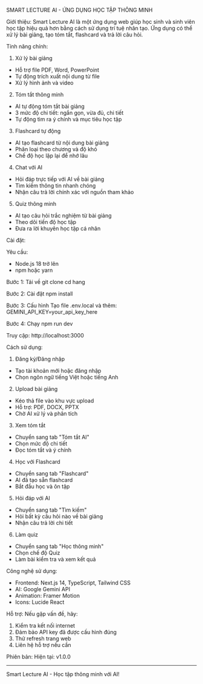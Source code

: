 SMART LECTURE AI - ỨNG DỤNG HỌC TẬP THÔNG MINH

Giới thiệu:
Smart Lecture AI là một ứng dụng web giúp học sinh và sinh viên học tập hiệu quả hơn bằng cách sử dụng trí tuệ nhân tạo. Ứng dụng có thể xử lý bài giảng, tạo tóm tắt, flashcard và trả lời câu hỏi.

Tính năng chính:

1. Xử lý bài giảng
- Hỗ trợ file PDF, Word, PowerPoint
- Tự động trích xuất nội dung từ file
- Xử lý hình ảnh và video

2. Tóm tắt thông minh
- AI tự động tóm tắt bài giảng
- 3 mức độ chi tiết: ngắn gọn, vừa đủ, chi tiết
- Tự động tìm ra ý chính và mục tiêu học tập

3. Flashcard tự động
- AI tạo flashcard từ nội dung bài giảng
- Phân loại theo chương và độ khó
- Chế độ học lặp lại để nhớ lâu

4. Chat với AI
- Hỏi đáp trực tiếp với AI về bài giảng
- Tìm kiếm thông tin nhanh chóng
- Nhận câu trả lời chính xác với nguồn tham khảo

5. Quiz thông minh
- AI tạo câu hỏi trắc nghiệm từ bài giảng
- Theo dõi tiến độ học tập
- Đưa ra lời khuyên học tập cá nhân

Cài đặt:

Yêu cầu:
- Node.js 18 trở lên
- npm hoặc yarn

Bước 1: Tải về
git clone <link-repository>
cd hang

Bước 2: Cài đặt
npm install

Bước 3: Cấu hình
Tạo file .env.local và thêm:
GEMINI_API_KEY=your_api_key_here

Bước 4: Chạy
npm run dev

Truy cập: http://localhost:3000

Cách sử dụng:

1. Đăng ký/Đăng nhập
- Tạo tài khoản mới hoặc đăng nhập
- Chọn ngôn ngữ tiếng Việt hoặc tiếng Anh

2. Upload bài giảng
- Kéo thả file vào khu vực upload
- Hỗ trợ: PDF, DOCX, PPTX
- Chờ AI xử lý và phân tích

3. Xem tóm tắt
- Chuyển sang tab "Tóm tắt AI"
- Chọn mức độ chi tiết
- Đọc tóm tắt và ý chính

4. Học với Flashcard
- Chuyển sang tab "Flashcard"
- AI đã tạo sẵn flashcard
- Bắt đầu học và ôn tập

5. Hỏi đáp với AI
- Chuyển sang tab "Tìm kiếm"
- Hỏi bất kỳ câu hỏi nào về bài giảng
- Nhận câu trả lời chi tiết

6. Làm quiz
- Chuyển sang tab "Học thông minh"
- Chọn chế độ Quiz
- Làm bài kiểm tra và xem kết quả

Công nghệ sử dụng:
- Frontend: Next.js 14, TypeScript, Tailwind CSS
- AI: Google Gemini API
- Animation: Framer Motion
- Icons: Lucide React

Hỗ trợ:
Nếu gặp vấn đề, hãy:
1. Kiểm tra kết nối internet
2. Đảm bảo API key đã được cấu hình đúng
3. Thử refresh trang web
4. Liên hệ hỗ trợ nếu cần

Phiên bản:
Hiện tại: v1.0.0

---
Smart Lecture AI - Học tập thông minh với AI!
